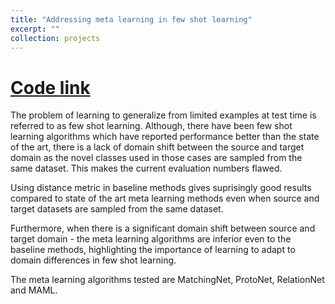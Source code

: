 ```yaml
---
title: "Addressing meta learning in few shot learning"
excerpt: ""
collection: projects
---
```

[Code link](https://github.com/jeetkanjani7/CloserLookFewShot)
=============
The problem of learning to generalize from limited examples at test time is referred to as few shot learning. 
Although, there have been few shot learning algorithms which have reported performance better than the state of the art, there is a lack of domain shift between the source and target domain as the novel classes used in those cases are sampled from the same dataset. This makes the current evaluation numbers flawed.

Using distance metric in baseline methods gives suprisingly good results compared to state of the art meta learning methods even when source and target datasets are sampled from the same dataset.

Furthermore, when there is a significant domain shift between source and target domain - the meta learning algorithms are inferior even to the baseline methods, highlighting the importance of learning to adapt to domain differences in few shot learning.

The meta learning algorithms tested are MatchingNet, ProtoNet, RelationNet and MAML. 